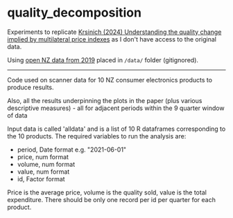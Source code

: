 # quality_decomposition

Experiments to replicate [Krsinich (2024) Understanding the quality change implied by multilateral price indexes](https://www.researchgate.net/publication/385980567_Understanding_the_quality_change_implied_by_multilateral_price_indexes) as I don't have access to the original data. 

Using [open NZ data from 2019](https://code.officialstatistics.org/scanner-task-team-gwg/FEWS_package/-/blob/master/data/SampleDataSet.csv?ref_type=heads) placed in `/data/` folder (gitignored).

---------------------------------------------

Code used on scanner data for 10 NZ consumer electronics products to produce results.

Also, all the results underpinning the plots in the paper (plus various descriptive measures) - all for adjacent periods within the 9 quarter window of data

Input data is called 'alldata' and is a list of 10 R dataframes corresponding to the 10 products.  The required variables to run the analysis are:
- period, Date format e.g. "2021-06-01"
- price, num format
- volume, num format
- value, num format
- id, Factor format

Price is the average price, volume is the quality sold, value is the total expenditure.  There should be only one record per id per quarter for each product.
